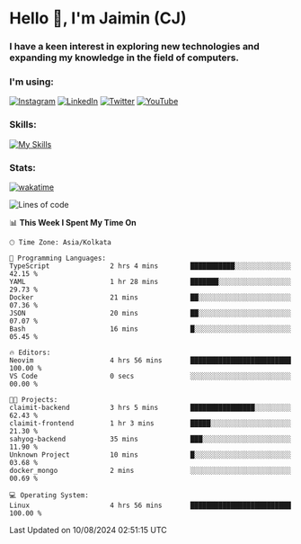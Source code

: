 <h1>Hello 👋, I'm Jaimin (CJ)</h1>
<h3>I have a keen interest in exploring new technologies and expanding my knowledge in the field of computers.</h3>

<h3 align="left"> I'm using: </h3>

[![Instagram](https://img.shields.io/badge/Instagram-%23E4405F.svg?style=for-the-badge&logo=Instagram&logoColor=white)](https://instagram.com/jaimin_chovatia) [![LinkedIn](https://img.shields.io/badge/linkedin-%230077B5.svg?style=for-the-badge&logo=linkedin&logoColor=white)](https://www.linkedin.com/in/jaimin-chovatia-691b8b29a) [![Twitter](https://img.shields.io/badge/Twitter-%231DA1F2.svg?style=for-the-badge&logo=Twitter&logoColor=white)](https://twitter.com/jaimin_chovatia) [![YouTube](https://img.shields.io/badge/YouTube-%23FF0000.svg?style=for-the-badge&logo=YouTube&logoColor=white)](https://youtube.com/@cjcreations5172) 

**<h3 align="left">Skills:</h3>**

[![My Skills](https://skillicons.dev/icons?i=ts,js,java,py,react,nextjs,nodejs,postgres,mongodb,git)](https://skillicons.dev)

<!---
 **<h3 align="left">🏆 Achievements:</h3>**
 [![An image of @jaimin25's Holopin badges, which is a link to view their full Holopin profile](https://holopin.me/jaimin25)](https://holopin.io/@jaimin25)
-->

**<h3 align="left">Stats:</h3>**

[![wakatime](https://wakatime.com/badge/user/b2a7cf30-099b-4a62-be11-c3b7dc700323.svg)](https://wakatime.com/@b2a7cf30-099b-4a62-be11-c3b7dc700323)

<!--START_SECTION:waka-->
![Lines of code](https://img.shields.io/badge/From%20Hello%20World%20I%27ve%20Written-927.6%20thousand%20lines%20of%20code-blue)

📊 **This Week I Spent My Time On** 

```text
🕑︎ Time Zone: Asia/Kolkata

💬 Programming Languages: 
TypeScript               2 hrs 4 mins        ███████████░░░░░░░░░░░░░░   42.15 % 
YAML                     1 hr 28 mins        ███████░░░░░░░░░░░░░░░░░░   29.73 % 
Docker                   21 mins             ██░░░░░░░░░░░░░░░░░░░░░░░   07.36 % 
JSON                     20 mins             ██░░░░░░░░░░░░░░░░░░░░░░░   07.07 % 
Bash                     16 mins             █░░░░░░░░░░░░░░░░░░░░░░░░   05.45 % 

🔥 Editors: 
Neovim                   4 hrs 56 mins       █████████████████████████   100.00 % 
VS Code                  0 secs              ░░░░░░░░░░░░░░░░░░░░░░░░░   00.00 % 

🐱‍💻 Projects: 
claimit-backend          3 hrs 5 mins        ████████████████░░░░░░░░░   62.43 % 
claimit-frontend         1 hr 3 mins         █████░░░░░░░░░░░░░░░░░░░░   21.30 % 
sahyog-backend           35 mins             ███░░░░░░░░░░░░░░░░░░░░░░   11.90 % 
Unknown Project          10 mins             █░░░░░░░░░░░░░░░░░░░░░░░░   03.68 % 
docker_mongo             2 mins              ░░░░░░░░░░░░░░░░░░░░░░░░░   00.69 % 

💻 Operating System: 
Linux                    4 hrs 56 mins       █████████████████████████   100.00 % 
```


 Last Updated on 10/08/2024 02:51:15 UTC
<!--END_SECTION:waka-->
